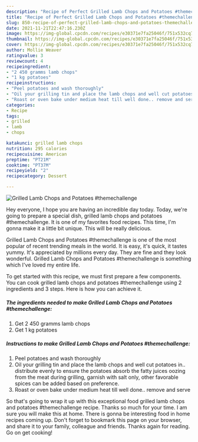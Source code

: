 ```yaml
---
description: "Recipe of Perfect Grilled Lamb Chops and Potatoes #themechallenge"
title: "Recipe of Perfect Grilled Lamb Chops and Potatoes #themechallenge"
slug: 850-recipe-of-perfect-grilled-lamb-chops-and-potatoes-themechallenge
date: 2021-11-21T22:47:16.230Z
image: https://img-global.cpcdn.com/recipes/e30371e7fa25046f/751x532cq70/grilled-lamb-chops-and-potatoes-themechallenge-recipe-main-photo.jpg
thumbnail: https://img-global.cpcdn.com/recipes/e30371e7fa25046f/751x532cq70/grilled-lamb-chops-and-potatoes-themechallenge-recipe-main-photo.jpg
cover: https://img-global.cpcdn.com/recipes/e30371e7fa25046f/751x532cq70/grilled-lamb-chops-and-potatoes-themechallenge-recipe-main-photo.jpg
author: Mollie Weaver
ratingvalue: 3
reviewcount: 4
recipeingredient:
- "2 450 gramms lamb chops"
- "1 kg potatoes"
recipeinstructions:
- "Peel potatoes and wash thoroughly"
- "Oil your grilling tin and place the lamb chops and well cut potatoes in.. distribute evenly to ensure the potatoes absorb the fatty juices oozing from the meat during grilling, garnish with salt only, other favorable spices can be added based on preference."
- "Roast or oven bake under medium heat till well done.. remove and serve"
categories:
- Recipe
tags:
- grilled
- lamb
- chops

katakunci: grilled lamb chops 
nutrition: 295 calories
recipecuisine: American
preptime: "PT21M"
cooktime: "PT37M"
recipeyield: "2"
recipecategory: Dessert

---
```



![Grilled Lamb Chops and Potatoes #themechallenge](https://img-global.cpcdn.com/recipes/e30371e7fa25046f/751x532cq70/grilled-lamb-chops-and-potatoes-themechallenge-recipe-main-photo.jpg)

Hey everyone, I hope you are having an incredible day today. Today, we're going to prepare a special dish, grilled lamb chops and potatoes #themechallenge. It is one of my favorites food recipes. This time, I'm gonna make it a little bit unique. This will be really delicious.

Grilled Lamb Chops and Potatoes #themechallenge is one of the most popular of recent trending meals in the world. It is easy, it's quick, it tastes yummy. It's appreciated by millions every day. They are fine and they look wonderful. Grilled Lamb Chops and Potatoes #themechallenge is something which I've loved my entire life.




To get started with this recipe, we must first prepare a few components. You can cook grilled lamb chops and potatoes #themechallenge using 2 ingredients and 3 steps. Here is how you can achieve it.

<!--inarticleads1-->

##### The ingredients needed to make Grilled Lamb Chops and Potatoes #themechallenge:

1. Get 2 450 gramms lamb chops
1. Get 1 kg potatoes




<!--inarticleads2-->

##### Instructions to make Grilled Lamb Chops and Potatoes #themechallenge:

1. Peel potatoes and wash thoroughly
1. Oil your grilling tin and place the lamb chops and well cut potatoes in.. distribute evenly to ensure the potatoes absorb the fatty juices oozing from the meat during grilling, garnish with salt only, other favorable spices can be added based on preference.
1. Roast or oven bake under medium heat till well done.. remove and serve




So that's going to wrap it up with this exceptional food grilled lamb chops and potatoes #themechallenge recipe. Thanks so much for your time. I am sure you will make this at home. There is gonna be interesting food in home recipes coming up. Don't forget to bookmark this page on your browser, and share it to your family, colleague and friends. Thanks again for reading. Go on get cooking!

